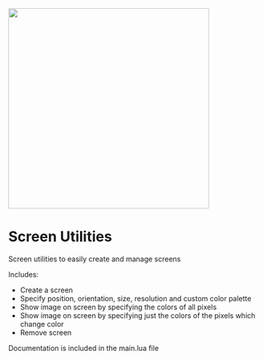 <img align="center" src="https://github.com/ALVAROPING1/Trailmaker-mods/blob/master/ScreenUtilities/preview.png" width="400" height="400" />

# Screen Utilities  

Screen utilities to easily create and manage screens  

Includes:  
- Create a screen  
- Specify position, orientation, size, resolution and custom color palette  
- Show image on screen by specifying the colors of all pixels  
- Show image on screen by specifying just the colors of the pixels which change color  
- Remove screen  

Documentation is included in the main.lua file  